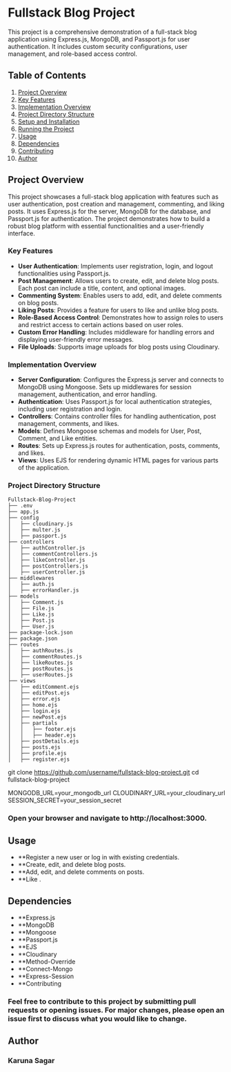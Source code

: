 # Fullstack Blog Project

This project is a comprehensive demonstration of a full-stack blog application using Express.js, MongoDB, and Passport.js for user authentication. It includes custom security configurations, user management, and role-based access control.

## Table of Contents

1. [Project Overview](#project-overview)
2. [Key Features](#key-features)
3. [Implementation Overview](#implementation-overview)
4. [Project Directory Structure](#project-directory-structure)
5. [Setup and Installation](#setup-and-installation)
6. [Running the Project](#running-the-project)
7. [Usage](#usage)
8. [Dependencies](#dependencies)
9. [Contributing](#contributing)
10. [Author](#author)

## Project Overview

This project showcases a full-stack blog application with features such as user authentication, post creation and management, commenting, and liking posts. It uses Express.js for the server, MongoDB for the database, and Passport.js for authentication. The project demonstrates how to build a robust blog platform with essential functionalities and a user-friendly interface.

### Key Features

- **User Authentication**: Implements user registration, login, and logout functionalities using Passport.js.
- **Post Management**: Allows users to create, edit, and delete blog posts. Each post can include a title, content, and optional images.
- **Commenting System**: Enables users to add, edit, and delete comments on blog posts.
- **Liking Posts**: Provides a feature for users to like and unlike blog posts.
- **Role-Based Access Control**: Demonstrates how to assign roles to users and restrict access to certain actions based on user roles.
- **Custom Error Handling**: Includes middleware for handling errors and displaying user-friendly error messages.
- **File Uploads**: Supports image uploads for blog posts using Cloudinary.

### Implementation Overview

- **Server Configuration**: Configures the Express.js server and connects to MongoDB using Mongoose. Sets up middlewares for session management, authentication, and error handling.
- **Authentication**: Uses Passport.js for local authentication strategies, including user registration and login.
- **Controllers**: Contains controller files for handling authentication, post management, comments, and likes.
- **Models**: Defines Mongoose schemas and models for User, Post, Comment, and Like entities.
- **Routes**: Sets up Express.js routes for authentication, posts, comments, and likes.
- **Views**: Uses EJS for rendering dynamic HTML pages for various parts of the application.

### Project Directory Structure

```plaintext
Fullstack-Blog-Project
├── .env
├── app.js
├── config
│   ├── cloudinary.js
│   ├── multer.js
│   ├── passport.js
├── controllers
│   ├── authController.js
│   ├── commentControllers.js
│   ├── likeController.js
│   ├── postControllers.js
│   ├── userController.js
├── middlewares
│   ├── auth.js
│   ├── errorHandler.js
├── models
│   ├── Comment.js
│   ├── File.js
│   ├── Like.js
│   ├── Post.js
│   ├── User.js
├── package-lock.json
├── package.json
├── routes
│   ├── authRoutes.js
│   ├── commentRoutes.js
│   ├── likeRoutes.js
│   ├── postRoutes.js
│   ├── userRoutes.js
├── views
│   ├── editComment.ejs
│   ├── editPost.ejs
│   ├── error.ejs
│   ├── home.ejs
│   ├── login.ejs
│   ├── newPost.ejs
│   ├── partials
│   │   ├── footer.ejs
│   │   ├── header.ejs
│   ├── postDetails.ejs
│   ├── posts.ejs
│   ├── profile.ejs
│   ├── register.ejs
```

git clone https://github.com/username/fullstack-blog-project.git
cd fullstack-blog-project

MONGODB_URL=your_mongodb_url
CLOUDINARY_URL=your_cloudinary_url
SESSION_SECRET=your_session_secret

### Open your browser and navigate to http://localhost:3000.

## Usage

- \*\*Register a new user or log in with existing credentials.
- \*\*Create, edit, and delete blog posts.
- \*\*Add, edit, and delete comments on posts.
- \*\*Like .

## Dependencies

- \*\*Express.js
- \*\*MongoDB
- \*\*Mongoose
- \*\*Passport.js
- \*\*EJS
- \*\*Cloudinary
- \*\*Method-Override
- \*\*Connect-Mongo
- \*\*Express-Session
- \*\*Contributing

### Feel free to contribute to this project by submitting pull requests or opening issues. For major changes, please open an issue first to discuss what you would like to change.

## Author

### Karuna Sagar

